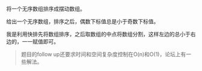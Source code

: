 将一个无序数组排序成摆动数组。

给出一个无序数组，排序之后，偶数下标值总是小于奇数下标值。

我是利用快排先将数组排序，之后取数组的中点将数组分割，这样左边的总小于右边的，一一赋值即可。

> 题目的follow up还要求时间和空间复杂度控制在O(n)和O(1)，论坛上有一些解法。